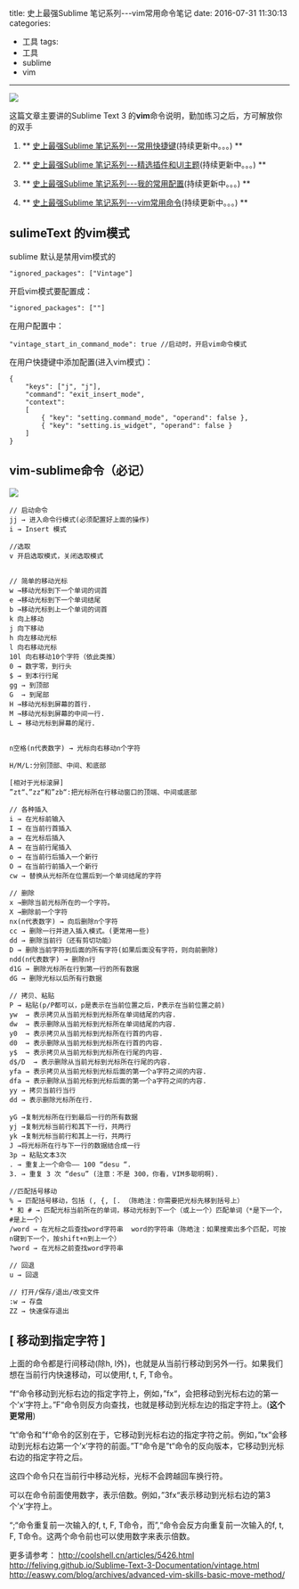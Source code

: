 title: 史上最强Sublime 笔记系列---vim常用命令笔记
date: 2016-07-31 11:30:13
categories:
  - 工具
tags:
  - 工具
  - sublime
  - vim
---

![](http://ww2.sinaimg.cn/large/69a9ed59gw1f6cyydkhdjj20sd0hsabg.jpg)

这篇文章主要讲的Sublime Text 3 的**vim**命令说明，勤加练习之后，方可解放你的双手

<!-- more -->

1. ** [史上最强Sublime 笔记系列---常用快捷键](/SublimeText-常用快捷键/)(持续更新中。。。) **

2. ** [史上最强Sublime 笔记系列---精选插件和UI主题](/SublimeText-常用插件和主题/)(持续更新中。。。) **

3. ** [史上最强Sublime 笔记系列---我的常用配置](/SublimeText-我的常用配置/)(持续更新中。。。)  **

4. ** [史上最强Sublime 笔记系列---vim常用命令](/SublimeText-vim常用命令笔记/)(持续更新中。。。)  **

## sulimeText 的vim模式

sublime 默认是禁用vim模式的

```
"ignored_packages": ["Vintage"]
```

开启vim模式要配置成：

```
"ignored_packages": [""]
```

在用户配置中：

```
"vintage_start_in_command_mode": true //启动时，开启vim命令模式
```

在用户快捷键中添加配置(进入vim模式)：

```
{
    "keys": ["j", "j"],
    "command": "exit_insert_mode",
    "context":
    [
        { "key": "setting.command_mode", "operand": false },
        { "key": "setting.is_widget", "operand": false }
    ]
}

```

## vim-sublime命令（必记）

![](http://ww4.sinaimg.cn/large/69a9ed59gw1f6kg9eegv9j20e703w74s.jpg)

```
// 启动命令
jj → 进入命令行模式(必须配置好上面的操作)
i → Insert 模式

//选取
v 开启选取模式，关闭选取模式


// 简单的移动光标
w →移动光标到下一个单词的词首
e →移动光标到下一个单词结尾
b →移动光标到上一个单词的词首
k 向上移动
j 向下移动
h 向左移动光标
l 向右移动光标
10l 向右移动10个字符（依此类推）
0 → 数字零，到行头
$ → 到本行行尾
gg → 到顶部
G  → 到尾部
H →移动光标到屏幕的首行.
M →移动光标到屏幕的中间一行.
L → 移动光标到屏幕的尾行.


n空格(n代表数字) → 光标向右移动n个字符

H/M/L:分别顶部、中间、和底部

[相对于光标滚屏]
”zt“、”zz“和”zb“:把光标所在行移动窗口的顶端、中间或底部

// 各种插入 
i → 在光标前输入
I → 在当前行首插入
a → 在光标后插入
A → 在当前行尾插入
o → 在当前行后插入一个新行
O → 在当前行前插入一个新行
cw → 替换从光标所在位置后到一个单词结尾的字符

// 删除
x →删除当前光标所在的一个字符。
X →删除前一个字符
nx(n代表数字) → 向后删除n个字符
cc → 删除一行并进入插入模式。(更常用一些)
dd → 删除当前行（还有剪切功能）
D → 删除当前字符到后面的所有字符(如果后面没有字符，则向前删除)
ndd(n代表数字) → 删除n行
d1G → 删除光标所在行到第一行的所有数据
dG → 删除光标以后所有行数据

// 拷贝、粘贴
P → 粘贴(p/P都可以，p是表示在当前位置之后，P表示在当前位置之前)
yw  → 表示拷贝从当前光标到光标所在单词结尾的内容.
dw  → 表示删除从当前光标到光标所在单词结尾的内容.
y0  → 表示拷贝从当前光标到光标所在行首的内容.
d0  → 表示删除从当前光标到光标所在行首的内容.
y$  → 表示拷贝从当前光标到光标所在行尾的内容.
d$/D  → 表示删除从当前光标到光标所在行尾的内容.
yfa → 表示拷贝从当前光标到光标后面的第一个a字符之间的内容.
dfa → 表示删除从当前光标到光标后面的第一个a字符之间的内容.
yy → 拷贝当前行当行
dd → 表示删除光标所在行.

yG →复制光标所在行到最后一行的所有数据
yj →复制光标当前行和其下一行，共两行
yk →复制光标当前行和其上一行，共两行
J →将光标所在行与下一行的数据结合成一行 
3p → 粘贴文本3次
. → 重复上一个命令—— 100 “desu “.
3. → 重复 3 次 “desu” (注意：不是 300，你看，VIM多聪明啊).

//匹配括号移动
% → 匹配括号移动，包括 (, {, [. （陈皓注：你需要把光标先移到括号上）
* 和 # → 匹配光标当前所在的单词，移动光标到下一个（或上一个）匹配单词（*是下一个，#是上一个）
/word → 在光标之后查找word字符串  word的字符串（陈皓注：如果搜索出多个匹配，可按n键到下一个，按shift+n到上一个）
?word → 在光标之前查找word字符串   

// 回退
u → 回退

// 打开/保存/退出/改变文件
:w → 存盘
ZZ → 快速保存退出
```

## [ 移动到指定字符 ]

上面的命令都是行间移动(除h, l外)，也就是从当前行移动到另外一行。如果我们想在当前行内快速移动，可以使用f, t, F, T命令。

“f“命令移动到光标右边的指定字符上，例如，”fx“，会把移动到光标右边的第一个’x’字符上。”F“命令则反方向查找，也就是移动到光标左边的指定字符上。(**这个更常用**)

“t“命令和”f“命令的区别在于，它移动到光标右边的指定字符之前。例如，”tx“会移动到光标右边第一个’x’字符的前面。”T“命令是”t“命令的反向版本，它移动到光标右边的指定字符之后。

这四个命令只在当前行中移动光标，光标不会跨越回车换行符。

可以在命令前面使用数字，表示倍数。例如，”3fx“表示移动到光标右边的第3个’x’字符上。

“;“命令重复前一次输入的f, t, F, T命令，而”,“命令会反方向重复前一次输入的f, t, F, T命令。这两个命令前也可以使用数字来表示倍数。




更多请参考：
http://coolshell.cn/articles/5426.html
http://feliving.github.io/Sublime-Text-3-Documentation/vintage.html
http://easwy.com/blog/archives/advanced-vim-skills-basic-move-method/
